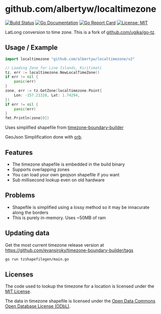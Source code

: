 # github.com/albertyw/localtimezone

[![Build Status](https://drone.albertyw.com/api/badges/albertyw/localtimezone/status.svg)](https://drone.albertyw.com/albertyw/localtimezone)
[![Go Documentation](https://godocs.io/github.com/albertyw/localtimezone/v2?status.svg)](https://godocs.io/github.com/albertyw/localtimezone/v2)
[![Go Report Card](https://goreportcard.com/badge/github.com/albertyw/localtimezone/v2)](https://goreportcard.com/report/github.com/albertyw/localtimezone/v2)
[![License: MIT](https://img.shields.io/badge/License-MIT-yellow.svg)](https://opensource.org/licenses/MIT)

LatLong conversion to time zone.
This is a fork of [github.com/ugjka/go-tz](https://github.com/ugjka/go-tz).

## Usage / Example

```go
import localtimezone "github.com/albertyw/localtimezone/v2"

// Loading Zone for Line Islands, Kiritimati
tz, err := localtimezone.NewLocalTimeZone()
if err != nil {
    panic(err)
}
zone, err := tz.GetZone(localtimezone.Point{
    Lon: -157.21328, Lat: 1.74294,
})
if err != nil {
    panic(err)
}
fmt.Println(zone[0])
```

Uses simplified shapefile from [timezone-boundary-builder](https://github.com/evansiroky/timezone-boundary-builder/)

GeoJson Simplification done with [orb](https://github.com/paulmach/orb).

## Features

- The timezone shapefile is embedded in the build binary
- Supports overlapping zones
- You can load your own geojson shapefile if you want
- Sub millisecond lookup even on old hardware

## Problems

- Shapefile is simplified using a lossy method so it may be innacurate along the borders
- This is purely in-memory. Uses ~50MB of ram

## Updating data
Get the most current timezone release version at https://github.com/evansiroky/timezone-boundary-builder/tags

```bash
go run tzshapefilegen/main.go
```

## Licenses

The code used to lookup the timezone for a location is licensed under the [MIT License](https://opensource.org/licenses/MIT).

The data in timezone shapefile is licensed under the [Open Data Commons Open Database License (ODbL)](https://opendatacommons.org/licenses/odbl/).
